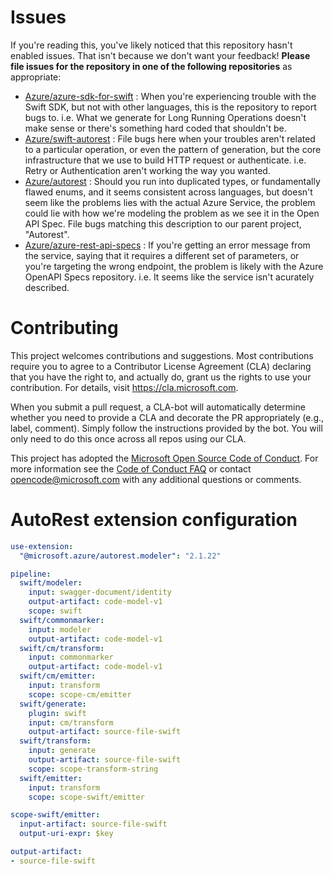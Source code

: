 
# Issues
If you're reading this, you've likely noticed that this repository hasn't enabled issues. That isn't because we don't want your feedback! **Please file issues for the repository in one of the following repositories** as appropriate:

  - [Azure/azure-sdk-for-swift](https://github.com/Azure/azure-sdk-for-swift/issues) : When you're experiencing trouble with the Swift SDK, but not with other languages, this is the repository to report bugs to. i.e. What we generate for Long Running Operations doesn't make sense or there's something hard coded that shouldn't be.
  - [Azure/swift-autorest](https://github.com/Azure/swift-autorest) : File bugs here when your troubles aren't related to a particular operation, or even the pattern of generation, but the core infrastructure that we use to build HTTP request or authenticate. i.e. Retry or Authentication aren't working the way you wanted.
  - [Azure/autorest](https://github.com/Azure/autorest) : Should you run into duplicated types, or fundamentally flawed enums, and it seems consistent across languages, but doesn't seem like the problems lies with the actual Azure Service, the problem could lie with how we're modeling the problem as we see it in the Open API Spec. File bugs matching this description to our parent project, "Autorest".
  - [Azure/azure-rest-api-specs](https://github.com/Azure/azure-rest-api-specs) : If you're getting an error message from the service, saying that it requires a different set of parameters, or you're targeting the wrong endpoint, the problem is likely with the Azure OpenAPI Specs repository. i.e. It seems like the service isn't acurately described.

# Contributing

This project welcomes contributions and suggestions.  Most contributions require you to agree to a
Contributor License Agreement (CLA) declaring that you have the right to, and actually do, grant us
the rights to use your contribution. For details, visit https://cla.microsoft.com.

When you submit a pull request, a CLA-bot will automatically determine whether you need to provide
a CLA and decorate the PR appropriately (e.g., label, comment). Simply follow the instructions
provided by the bot. You will only need to do this once across all repos using our CLA.

This project has adopted the [Microsoft Open Source Code of Conduct](https://opensource.microsoft.com/codeofconduct/).
For more information see the [Code of Conduct FAQ](https://opensource.microsoft.com/codeofconduct/faq/) or
contact [opencode@microsoft.com](mailto:opencode@microsoft.com) with any additional questions or comments.

# AutoRest extension configuration

``` yaml
use-extension:
  "@microsoft.azure/autorest.modeler": "2.1.22"

pipeline:
  swift/modeler:
    input: swagger-document/identity
    output-artifact: code-model-v1
    scope: swift
  swift/commonmarker:
    input: modeler
    output-artifact: code-model-v1
  swift/cm/transform:
    input: commonmarker
    output-artifact: code-model-v1
  swift/cm/emitter:
    input: transform
    scope: scope-cm/emitter
  swift/generate:
    plugin: swift
    input: cm/transform
    output-artifact: source-file-swift
  swift/transform:
    input: generate
    output-artifact: source-file-swift
    scope: scope-transform-string
  swift/emitter:
    input: transform
    scope: scope-swift/emitter

scope-swift/emitter:
  input-artifact: source-file-swift
  output-uri-expr: $key

output-artifact:
- source-file-swift
```